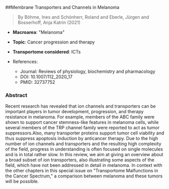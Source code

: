 ##Membrane Transporters and Channels in Melanoma

> By Böhme, Ines and Schönherr, Roland and Eberle, Jürgen and Bosserhoff, Anja Katrin (2021)

- **Macroarea**: "Melanoma"
- **Topic**: Cancer progression and therapy
- **Transportome considered**: ICTs

- References:
  - Journal: Reviews of physiology, biochemistry and pharmacology
  - DOI: 10.1007/112_2020_17
  - PMID: 32737752

### Abstract

Recent research has revealed that ion channels and transporters can be important players in tumor development, progression, and therapy resistance in melanoma. For example, members of the ABC family were shown to support cancer stemness-like features in melanoma cells, while several members of the TRP channel family were reported to act as tumor suppressors.Also, many transporter proteins support tumor cell viability and thus suppress apoptosis induction by anticancer therapy. Due to the high number of ion channels and transporters and the resulting high complexity of the field, progress in understanding is often focused on single molecules and is in total rather slow. In this review, we aim at giving an overview about a broad subset of ion transporters, also illustrating some aspects of the field, which have not been addressed in detail in melanoma. In context with the other chapters in this special issue on "Transportome Malfunctions in the Cancer Spectrum," a comparison between melanoma and these tumors will be possible.
